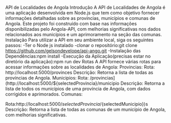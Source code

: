 API de Localidades de Angola
Introdução
A API de Localidades de Angola é uma aplicação desenvolvida em Node.js que tem como objetivo fornecer informações detalhadas sobre as províncias, 
municípios e comunas de Angola. Este projeto foi construído com base nas informações disponibilizadas pelo Angola-API, com melhorias significativas nos dados relacionados aos municípios 
e um aprimoramento na seção das comunas.
Instalação
Para utilizar a API em seu ambiente local, siga os seguintes passos:
-Ter o Node js instalado
-clonar o repositório:git clone https://github.com/gelsondevelope/api-ango.git
-Instalação das Dependências:npm install
-Execução da Aplicação(precisas estar no diretório da aplicação):npm run dev
Rotas
A API fornece várias rotas para acessar informações sobre as localidades de Angola:
Provincias:
Rota: http://localhost:5000/provinces
Descrição: Retorna a lista de todas as províncias de Angola.
Municipios:
Rota: /provincias](http://localhost:5000/${selectedProvincia}/municipio
Descrição: Retorna a lista de todos os municípios de uma província de Angola, com dados corrigidos e aprimorados.
Comunas:

Rota:http://localhost:5000/${selectedProvincia}/${selectedMunicipio})s
Descrição: Retorna a lista de todas as comunas de um município  de Angola, com melhorias significativas.
